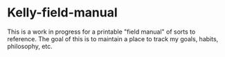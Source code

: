 # Kelly-field-manual
This is a work in progress for a printable "field manual" of sorts to reference. The goal of this is to maintain a place to track my goals, habits, philosophy, etc.
